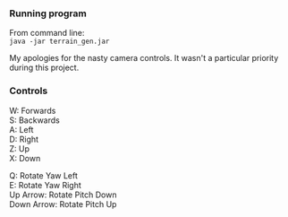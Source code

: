 ### Running program
From command line:   
`java -jar terrain_gen.jar`

My apologies for the nasty camera controls. It wasn't a particular priority during this project.  

### Controls 
W: Forwards  
S: Backwards  
A: Left  
D: Right  
Z: Up  
X: Down  

Q: Rotate Yaw Left  
E: Rotate Yaw Right  
Up Arrow: Rotate Pitch Down  
Down Arrow: Rotate Pitch Up
